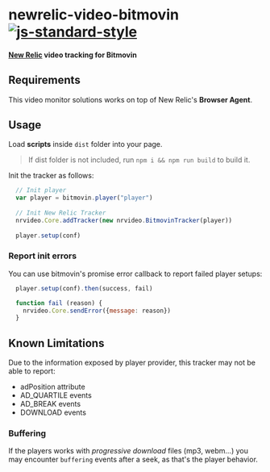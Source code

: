 # newrelic-video-bitmovin [![js-standard-style](https://img.shields.io/badge/code%20style-standard-brightgreen.svg)](http://standardjs.com)
#### [New Relic](http://newrelic.com) video tracking for Bitmovin

## Requirements
This video monitor solutions works on top of New Relic's **Browser Agent**.

## Usage
Load **scripts** inside `dist` folder into your page.

> If dist folder is not included, run `npm i && npm run build` to build it.

Init the tracker as follows:

```js
  // Init player
  var player = bitmovin.player("player")
  
  // Init New Relic Tracker  
  nrvideo.Core.addTracker(new nrvideo.BitmovinTracker(player))
  
  player.setup(conf)
```


### Report init errors
You can use bitmovin's promise error callback to report failed player setups:
```js
  player.setup(conf).then(success, fail)

  function fail (reason) {
    nrvideo.Core.sendError({message: reason})
  }
```

## Known Limitations
Due to the information exposed by player provider, this tracker may not be able to report:
- adPosition attribute
- AD_QUARTILE events
- AD_BREAK events
- DOWNLOAD events

### Buffering
If the players works with *progressive download* files (mp3, webm...) you may encounter `buffering` events after a seek, as that's the player behavior.